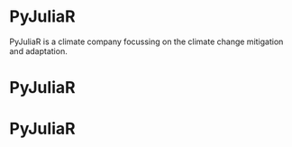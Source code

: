 # PyJuliaR

PyJuliaR is a climate company focussing on the climate change mitigation and 
adaptation.
# PyJuliaR
# PyJuliaR
